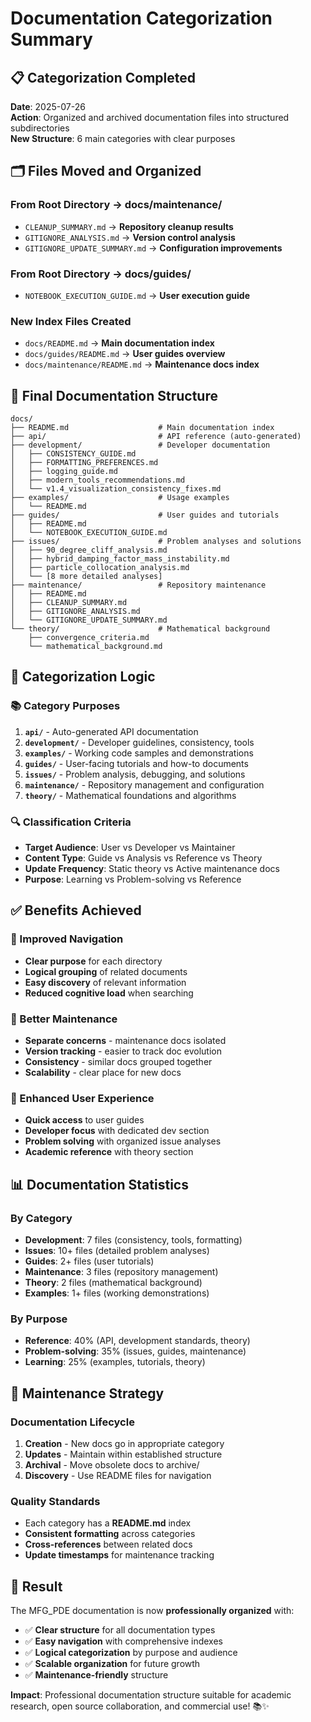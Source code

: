 # Documentation Categorization Summary

## 📋 Categorization Completed

**Date**: 2025-07-26  
**Action**: Organized and archived documentation files into structured subdirectories  
**New Structure**: 6 main categories with clear purposes

## 🗂️ Files Moved and Organized

### **From Root Directory → docs/maintenance/**
- `CLEANUP_SUMMARY.md` → **Repository cleanup results**
- `GITIGNORE_ANALYSIS.md` → **Version control analysis** 
- `GITIGNORE_UPDATE_SUMMARY.md` → **Configuration improvements**

### **From Root Directory → docs/guides/**
- `NOTEBOOK_EXECUTION_GUIDE.md` → **User execution guide**

### **New Index Files Created**
- `docs/README.md` → **Main documentation index**
- `docs/guides/README.md` → **User guides overview**
- `docs/maintenance/README.md` → **Maintenance docs index**

## 📁 Final Documentation Structure

```
docs/
├── README.md                    # Main documentation index
├── api/                         # API reference (auto-generated)
├── development/                 # Developer documentation
│   ├── CONSISTENCY_GUIDE.md
│   ├── FORMATTING_PREFERENCES.md
│   ├── logging_guide.md
│   ├── modern_tools_recommendations.md
│   └── v1.4_visualization_consistency_fixes.md
├── examples/                    # Usage examples
│   └── README.md
├── guides/                      # User guides and tutorials
│   ├── README.md
│   └── NOTEBOOK_EXECUTION_GUIDE.md
├── issues/                      # Problem analyses and solutions
│   ├── 90_degree_cliff_analysis.md
│   ├── hybrid_damping_factor_mass_instability.md
│   ├── particle_collocation_analysis.md
│   └── [8 more detailed analyses]
├── maintenance/                 # Repository maintenance
│   ├── README.md
│   ├── CLEANUP_SUMMARY.md
│   ├── GITIGNORE_ANALYSIS.md
│   └── GITIGNORE_UPDATE_SUMMARY.md
└── theory/                      # Mathematical background
    ├── convergence_criteria.md
    └── mathematical_background.md
```

## 🎯 Categorization Logic

### **📚 Category Purposes**

1. **`api/`** - Auto-generated API documentation
2. **`development/`** - Developer guidelines, consistency, tools
3. **`examples/`** - Working code samples and demonstrations  
4. **`guides/`** - User-facing tutorials and how-to documents
5. **`issues/`** - Problem analysis, debugging, and solutions
6. **`maintenance/`** - Repository management and configuration
7. **`theory/`** - Mathematical foundations and algorithms

### **🔍 Classification Criteria**

- **Target Audience**: User vs Developer vs Maintainer
- **Content Type**: Guide vs Analysis vs Reference vs Theory
- **Update Frequency**: Static theory vs Active maintenance docs
- **Purpose**: Learning vs Problem-solving vs Reference

## ✅ Benefits Achieved

### **🎯 Improved Navigation**
- **Clear purpose** for each directory
- **Logical grouping** of related documents
- **Easy discovery** of relevant information
- **Reduced cognitive load** when searching

### **🔧 Better Maintenance**
- **Separate concerns** - maintenance docs isolated
- **Version tracking** - easier to track doc evolution
- **Consistency** - similar docs grouped together
- **Scalability** - clear place for new docs

### **👥 Enhanced User Experience**
- **Quick access** to user guides
- **Developer focus** with dedicated dev section
- **Problem solving** with organized issue analyses
- **Academic reference** with theory section

## 📊 Documentation Statistics

### **By Category**
- **Development**: 7 files (consistency, tools, formatting)
- **Issues**: 10+ files (detailed problem analyses)
- **Guides**: 2+ files (user tutorials)
- **Maintenance**: 3 files (repository management)
- **Theory**: 2 files (mathematical background)
- **Examples**: 1+ files (working demonstrations)

### **By Purpose**
- **Reference**: 40% (API, development standards, theory)
- **Problem-solving**: 35% (issues, guides, maintenance)
- **Learning**: 25% (examples, tutorials, theory)

## 🔄 Maintenance Strategy

### **Documentation Lifecycle**
1. **Creation** - New docs go in appropriate category
2. **Updates** - Maintain within established structure
3. **Archival** - Move obsolete docs to archive/
4. **Discovery** - Use README files for navigation

### **Quality Standards**
- Each category has a **README.md** index
- **Consistent formatting** across categories
- **Cross-references** between related docs
- **Update timestamps** for maintenance tracking

## 🎉 Result

The MFG_PDE documentation is now **professionally organized** with:

- ✅ **Clear structure** for all documentation types
- ✅ **Easy navigation** with comprehensive indexes
- ✅ **Logical categorization** by purpose and audience
- ✅ **Scalable organization** for future growth
- ✅ **Maintenance-friendly** structure

**Impact**: Professional documentation structure suitable for academic research, open source collaboration, and commercial use! 📚✨